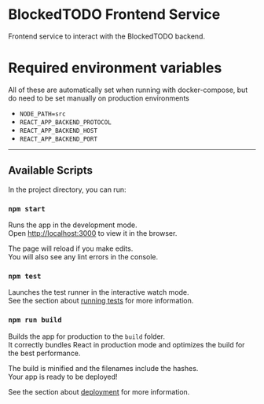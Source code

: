 # BlockedTODO Frontend Service
Frontend service to interact with the BlockedTODO backend.

# Required environment variables
All of these are automatically set when running with docker-compose, but do need to be set manually on production environments

* `NODE_PATH=src`
* `REACT_APP_BACKEND_PROTOCOL`
* `REACT_APP_BACKEND_HOST`
* `REACT_APP_BACKEND_PORT`

---

## Available Scripts

In the project directory, you can run:

### `npm start`

Runs the app in the development mode.<br />
Open [http://localhost:3000](http://localhost:3000) to view it in the browser.

The page will reload if you make edits.<br />
You will also see any lint errors in the console.

### `npm test`

Launches the test runner in the interactive watch mode.<br />
See the section about [running tests](https://facebook.github.io/create-react-app/docs/running-tests) for more information.

### `npm run build`

Builds the app for production to the `build` folder.<br />
It correctly bundles React in production mode and optimizes the build for the best performance.

The build is minified and the filenames include the hashes.<br />
Your app is ready to be deployed!

See the section about [deployment](https://facebook.github.io/create-react-app/docs/deployment) for more information.
